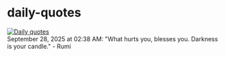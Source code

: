 # daily-quotes
[![Daily quotes](https://github.com/ceepu8/daily-quotes/actions/workflows/daily-quote.yml/badge.svg)](https://github.com/ceepu8/daily-quotes/actions/workflows/daily-quote.yml)<br/>
September 28, 2025 at 02:38 AM: "What hurts you, blesses you. Darkness is your candle." - Rumi
